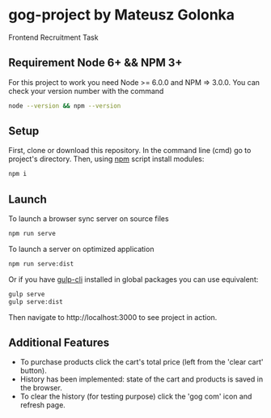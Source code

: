 # gog-project by Mateusz Golonka
Frontend Recruitment Task

## Requirement Node 6+ && NPM 3+

For this project to work you need Node >= 6.0.0 and NPM => 3.0.0. You can check your version number with the command
```bash
node --version && npm --version
```

## Setup

First, clone or download this repository.
In the command line (cmd) go to project's directory.
Then, using [npm](https://www.npmjs.com/) script install modules:
```bash
npm i
```

## Launch

To launch a browser sync server on source files
```bash
npm run serve
```
To launch a server on optimized application
```bash
npm run serve:dist
```

Or if you have [gulp-cli](https://www.npmjs.com/package/gulp-cli) installed in global packages you can use equivalent:
```bash
gulp serve
gulp serve:dist
```

Then navigate to http://localhost:3000 to see project in action.

## Additional Features

- To purchase products click the cart's total price (left from the 'clear cart' button).
- History has been implemented: state of the cart and products is saved in the browser.
- To clear the history (for testing purpose) click the 'gog com' icon and refresh page.
